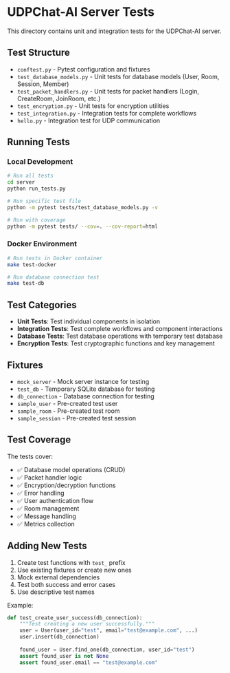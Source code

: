 # UDPChat-AI Server Tests

This directory contains unit and integration tests for the UDPChat-AI server.

## Test Structure

- `conftest.py` - Pytest configuration and fixtures
- `test_database_models.py` - Unit tests for database models (User, Room, Session, Member)
- `test_packet_handlers.py` - Unit tests for packet handlers (Login, CreateRoom, JoinRoom, etc.)
- `test_encryption.py` - Unit tests for encryption utilities
- `test_integration.py` - Integration tests for complete workflows
- `hello.py` - Integration test for UDP communication

## Running Tests

### Local Development
```bash
# Run all tests
cd server
python run_tests.py

# Run specific test file
python -m pytest tests/test_database_models.py -v

# Run with coverage
python -m pytest tests/ --cov=. --cov-report=html
```

### Docker Environment
```bash
# Run tests in Docker container
make test-docker

# Run database connection test
make test-db
```

## Test Categories

- **Unit Tests**: Test individual components in isolation
- **Integration Tests**: Test complete workflows and component interactions
- **Database Tests**: Test database operations with temporary test database
- **Encryption Tests**: Test cryptographic functions and key management

## Fixtures

- `mock_server` - Mock server instance for testing
- `test_db` - Temporary SQLite database for testing
- `db_connection` - Database connection for testing
- `sample_user` - Pre-created test user
- `sample_room` - Pre-created test room
- `sample_session` - Pre-created test session

## Test Coverage

The tests cover:
- ✅ Database model operations (CRUD)
- ✅ Packet handler logic
- ✅ Encryption/decryption functions
- ✅ Error handling
- ✅ User authentication flow
- ✅ Room management
- ✅ Message handling
- ✅ Metrics collection

## Adding New Tests

1. Create test functions with `test_` prefix
2. Use existing fixtures or create new ones
3. Mock external dependencies
4. Test both success and error cases
5. Use descriptive test names

Example:
```python
def test_create_user_success(db_connection):
    """Test creating a new user successfully."""
    user = User(user_id="test", email="test@example.com", ...)
    user.insert(db_connection)
    
    found_user = User.find_one(db_connection, user_id="test")
    assert found_user is not None
    assert found_user.email == "test@example.com"
```


